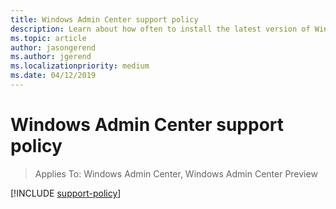 ```yaml
---
title: Windows Admin Center support policy
description: Learn about how often to install the latest version of Windows Admin Center to stay current and supported.
ms.topic: article
author: jasongerend
ms.author: jgerend
ms.localizationpriority: medium
ms.date: 04/12/2019
---
```

# Windows Admin Center support policy

>Applies To: Windows Admin Center, Windows Admin Center Preview

[!INCLUDE [support-policy](../includes/support-policy.md)]